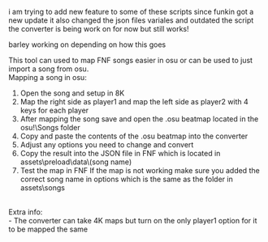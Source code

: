i am trying to add new feature to some of these scripts since funkin got a new update it also changed the json files variales and outdated the script the converter is being work on for now but still works!

barley working on depending on how this goes


This tool can used to map FNF songs easier in osu or can be used to just import a song from osu.<br/>
Mapping a song in osu:
1. Open the song and setup in 8K
2. Map the right side as player1 and map the left side as player2 with 4 keys for each player
3. After mapping the song save and open the .osu beatmap located in the osu!\Songs folder
4. Copy and paste the contents of the .osu beatmap into the converter
5. Adjust any options you need to change and convert
6. Copy the result into the JSON file in FNF which is located in assets\preload\data\\(song name)
7. Test the map in FNF
If the map is not working make sure you added the correct song name in options which is the same as the folder in assets\songs
<br/>
Extra info:<br/>
- The converter can take 4K maps but turn on the only player1 option for it to be mapped the same

